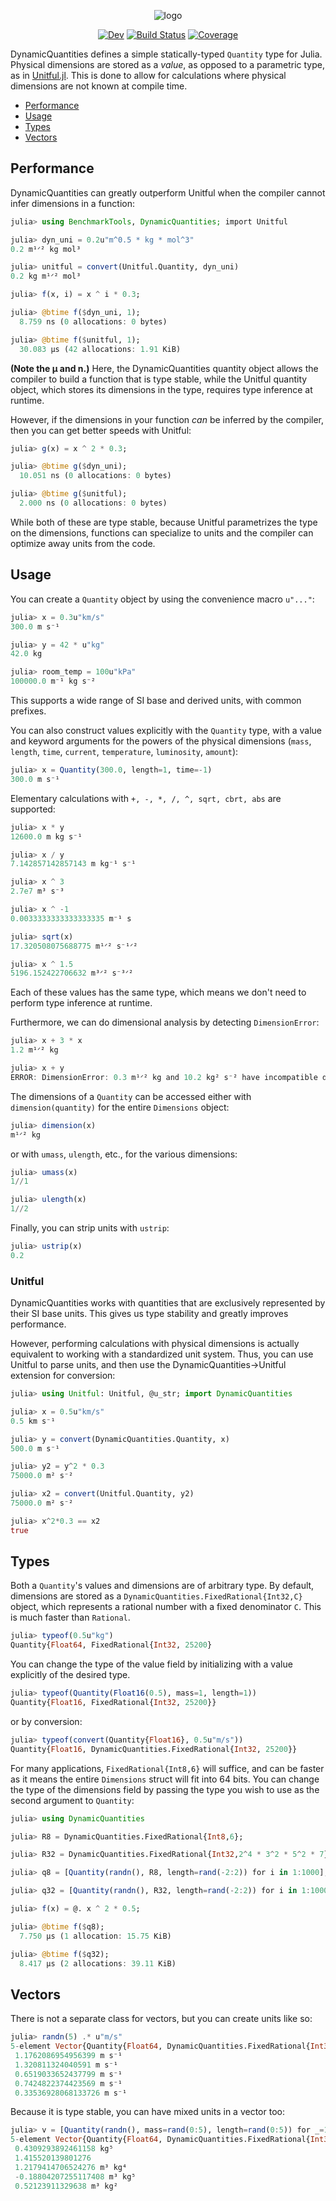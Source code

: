 <div align="center">

![logo](https://github.com/SymbolicML/DynamicQuantities.jl/assets/7593028/a278d0c1-2f95-416b-ba04-82750074146b)

[![Dev](https://img.shields.io/badge/docs-dev-blue.svg)](https://symbolicml.org/DynamicQuantities.jl/dev/)
[![Build Status](https://github.com/SymbolicML/DynamicQuantities.jl/actions/workflows/CI.yml/badge.svg?branch=main)](https://github.com/SymbolicML/DynamicQuantities.jl/actions/workflows/CI.yml?query=branch%3Amain)
[![Coverage](https://coveralls.io/repos/github/SymbolicML/DynamicQuantities.jl/badge.svg?branch=main)](https://coveralls.io/github/SymbolicML/DynamicQuantities.jl?branch=main)

</div>
  
DynamicQuantities defines a simple statically-typed `Quantity` type for Julia.
Physical dimensions are stored as a *value*, as opposed to a parametric type, as in [Unitful.jl](https://github.com/PainterQubits/Unitful.jl).
This is done to allow for calculations where physical dimensions are not known at compile time.

- [Performance](#performance)
- [Usage](#usage)
- [Types](#types)
- [Vectors](#vectors)

## Performance

DynamicQuantities can greatly outperform Unitful
when the compiler cannot infer dimensions in a function:

```julia
julia> using BenchmarkTools, DynamicQuantities; import Unitful

julia> dyn_uni = 0.2u"m^0.5 * kg * mol^3"
0.2 m¹ᐟ² kg mol³

julia> unitful = convert(Unitful.Quantity, dyn_uni)
0.2 kg m¹ᐟ² mol³

julia> f(x, i) = x ^ i * 0.3;

julia> @btime f($dyn_uni, 1);
  8.759 ns (0 allocations: 0 bytes)

julia> @btime f($unitful, 1);
  30.083 μs (42 allocations: 1.91 KiB)
```

**(Note the μ and n.)**
Here, the DynamicQuantities quantity object allows the compiler to build a function that is type stable,
while the Unitful quantity object, which stores its dimensions in the type, requires type inference at runtime.

However, if the dimensions in your function *can* be inferred by the compiler,
then you can get better speeds with Unitful:

```julia
julia> g(x) = x ^ 2 * 0.3;

julia> @btime g($dyn_uni);
  10.051 ns (0 allocations: 0 bytes)

julia> @btime g($unitful);
  2.000 ns (0 allocations: 0 bytes)
```

While both of these are type stable,
because Unitful parametrizes the type on the dimensions, functions can specialize
to units and the compiler can optimize away units from the code.

## Usage

You can create a `Quantity` object 
by using the convenience macro `u"..."`:

```julia
julia> x = 0.3u"km/s"
300.0 m s⁻¹

julia> y = 42 * u"kg"
42.0 kg

julia> room_temp = 100u"kPa"
100000.0 m⁻¹ kg s⁻²
```

This supports a wide range of SI base and derived units, with common
prefixes.

You can also construct values explicitly with the `Quantity` type,
with a value and keyword arguments for the powers of the physical dimensions
(`mass`, `length`, `time`, `current`, `temperature`, `luminosity`, `amount`):

```julia
julia> x = Quantity(300.0, length=1, time=-1)
300.0 m s⁻¹
```

Elementary calculations with `+, -, *, /, ^, sqrt, cbrt, abs` are supported:

```julia
julia> x * y
12600.0 m kg s⁻¹

julia> x / y
7.142857142857143 m kg⁻¹ s⁻¹

julia> x ^ 3
2.7e7 m³ s⁻³

julia> x ^ -1
0.0033333333333333335 m⁻¹ s

julia> sqrt(x)
17.320508075688775 m¹ᐟ² s⁻¹ᐟ²

julia> x ^ 1.5
5196.152422706632 m³ᐟ² s⁻³ᐟ²
```

Each of these values has the same type, which means we don't need to perform type inference at runtime.

Furthermore, we can do dimensional analysis by detecting `DimensionError`:

```julia
julia> x + 3 * x
1.2 m¹ᐟ² kg

julia> x + y
ERROR: DimensionError: 0.3 m¹ᐟ² kg and 10.2 kg² s⁻² have incompatible dimensions
```

The dimensions of a `Quantity` can be accessed either with `dimension(quantity)` for the entire `Dimensions` object:

```julia
julia> dimension(x)
m¹ᐟ² kg
```

or with `umass`, `ulength`, etc., for the various dimensions:

```julia
julia> umass(x)
1//1

julia> ulength(x)
1//2
```

Finally, you can strip units with `ustrip`:
    
```julia
julia> ustrip(x)
0.2
```

### Unitful

DynamicQuantities works with quantities that are exclusively
represented by their SI base units. This gives us type stability
and greatly improves performance.

However, performing calculations with physical dimensions
is actually equivalent to working with a standardized unit system.
Thus, you can use Unitful to parse units,
and then use the DynamicQuantities->Unitful extension for conversion:

```julia
julia> using Unitful: Unitful, @u_str; import DynamicQuantities

julia> x = 0.5u"km/s"
0.5 km s⁻¹

julia> y = convert(DynamicQuantities.Quantity, x)
500.0 m s⁻¹

julia> y2 = y^2 * 0.3
75000.0 m² s⁻²

julia> x2 = convert(Unitful.Quantity, y2)
75000.0 m² s⁻²

julia> x^2*0.3 == x2
true
```

## Types

Both a `Quantity`'s values and dimensions are of arbitrary type.
By default, dimensions are stored as a `DynamicQuantities.FixedRational{Int32,C}`
object, which represents a rational number
with a fixed denominator `C`. This is much faster than `Rational`.

```julia
julia> typeof(0.5u"kg")
Quantity{Float64, FixedRational{Int32, 25200}
```

You can change the type of the value field by initializing with a value
explicitly of the desired type.

```julia
julia> typeof(Quantity(Float16(0.5), mass=1, length=1))
Quantity{Float16, FixedRational{Int32, 25200}}
```

or by conversion:

```julia
julia> typeof(convert(Quantity{Float16}, 0.5u"m/s"))
Quantity{Float16, DynamicQuantities.FixedRational{Int32, 25200}}
```

For many applications, `FixedRational{Int8,6}` will suffice,
and can be faster as it means the entire `Dimensions`
struct will fit into 64 bits.
You can change the type of the dimensions field by passing
the type you wish to use as the second argument to `Quantity`:

```julia
julia> using DynamicQuantities

julia> R8 = DynamicQuantities.FixedRational{Int8,6};

julia> R32 = DynamicQuantities.FixedRational{Int32,2^4 * 3^2 * 5^2 * 7};  # Default

julia> q8 = [Quantity(randn(), R8, length=rand(-2:2)) for i in 1:1000];

julia> q32 = [Quantity(randn(), R32, length=rand(-2:2)) for i in 1:1000];

julia> f(x) = @. x ^ 2 * 0.5;

julia> @btime f($q8);
  7.750 μs (1 allocation: 15.75 KiB)

julia> @btime f($q32);
  8.417 μs (2 allocations: 39.11 KiB)
```

## Vectors

There is not a separate class for vectors, but you can create units
like so:

```julia
julia> randn(5) .* u"m/s"
5-element Vector{Quantity{Float64, DynamicQuantities.FixedRational{Int32, 25200}}}:
 1.1762086954956399 m s⁻¹
 1.320811324040591 m s⁻¹
 0.6519033652437799 m s⁻¹
 0.7424822374423569 m s⁻¹
 0.33536928068133726 m s⁻¹
```

Because it is type stable, you can have mixed units in a vector too:

```julia
julia> v = [Quantity(randn(), mass=rand(0:5), length=rand(0:5)) for _=1:5]
5-element Vector{Quantity{Float64, DynamicQuantities.FixedRational{Int32, 25200}}}:
 0.4309293892461158 kg⁵
 1.415520139801276
 1.2179414706524276 m³ kg⁴
 -0.18804207255117408 m³ kg⁵
 0.52123911329638 m³ kg²
```
